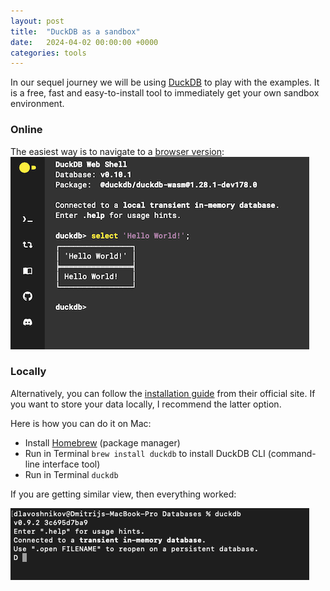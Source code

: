 ```yaml
---
layout: post
title:  "DuckDB as a sandbox"
date:   2024-04-02 00:00:00 +0000
categories: tools
---
```


In our sequel journey we will be using [DuckDB](https://duckdb.org) to play with the examples.
It is a free, fast and easy-to-install tool to immediately get your own sandbox environment.

### Online
The easiest way is to navigate to a [browser version](https://shell.duckdb.org):
![DuckDB launched in web](/assets/2024-04-02-duckdb-web-shell.png)

### Locally
Alternatively, you can follow the [installation guide](http://duckdb.org/docs/installation/?version=stable&environment=cli&platform=macos&download_method=package_manager) from their official site.
If you want to store your data locally, I recommend the latter option.

Here is how you can do it on Mac:

- Install [Homebrew](https://brew.sh) (package manager)
- Run in Terminal `brew install duckdb` to install DuckDB CLI (command-line interface tool)
- Run in Terminal `duckdb` 

If you are getting similar view, then everything worked:

![DuckDB launched in CLI](/assets/2024-04-02-duckdb-cli-start.png)


